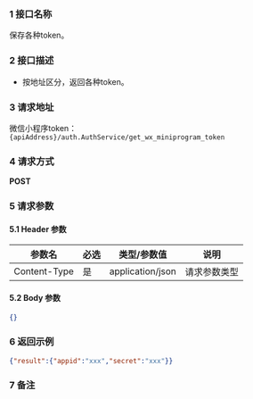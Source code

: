 ### 1 接口名称

保存各种token。

### 2 接口描述

- 按地址区分，返回各种token。

### 3 请求地址

微信小程序token：`{apiAddress}/auth.AuthService/get_wx_miniprogram_token`

### 4 请求方式

**POST**

### 5 请求参数

#### 5.1 Header 参数

| 参数名       | 必选 | 类型/参数值      | 说明         |
| ------------ | ---- | ---------------- | ------------ |
| Content-Type | 是   | application/json | 请求参数类型 |

#### 5.2 Body 参数

``` json
{}
```

### 6 返回示例

``` json
{"result":{"appid":"xxx","secret":"xxx"}}
```

### 7 备注
